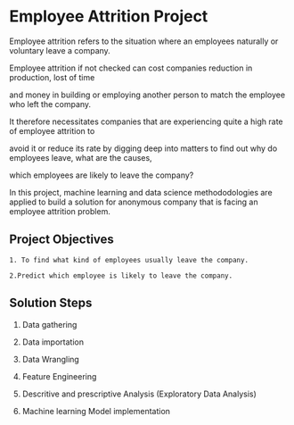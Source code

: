 # Employee Attrition Project

Employee attrition refers to the situation where an employees naturally or voluntary leave a company.

Employee attrition if not checked can cost companies reduction in production, lost of time

and money in building or employing another person to match the employee who left the company.

It therefore necessitates companies that are experiencing quite a high rate of employee attrition to

avoid it or reduce its rate by digging deep into matters to find out why do employees leave, what are the causes,

which employees are likely to leave the company? 

In this project, machine learning and data science methododologies are applied to build a solution for anonymous company
that is facing  an employee attrition problem.

## Project Objectives

    1. To find what kind of employees usually leave the company.

    2.Predict which employee is likely to leave the company.
    
## Solution Steps

   1. Data gathering

   2. Data importation

   3. Data Wrangling

   4. Feature Engineering

   5. Descritive and prescriptive Analysis (Exploratory Data Analysis)

   6. Machine learning Model implementation



